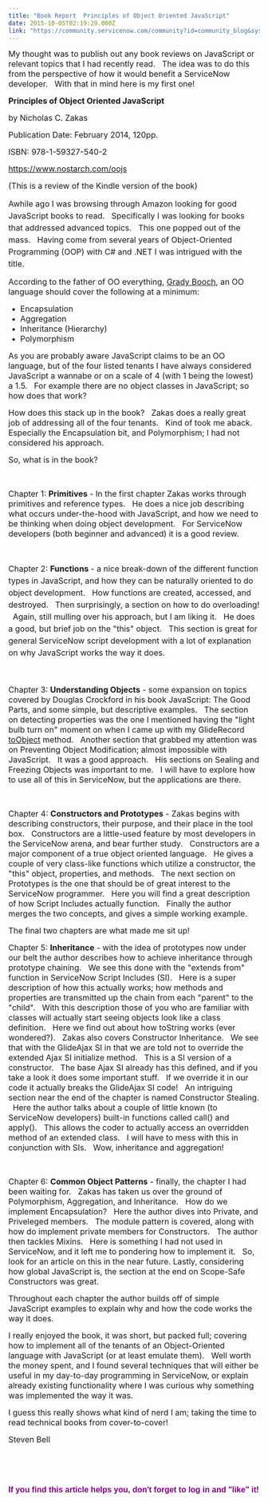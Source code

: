 ```yaml
---
title: "Book Report  Principles of Object Oriented JavaScript"
date: 2015-10-05T02:19:29.000Z
link: "https://community.servicenow.com/community?id=community_blog&sys_id=c99daa69dbd0dbc01dcaf3231f9619ca"
---
```

<p><span style="font-size: 12pt;">My thought was to publish out any book reviews on JavaScript or relevant topics that I had recently read.   The idea was to do this from the perspective of how it would benefit a ServiceNow developer.   With that in mind here is my first one!</span></p><p></p><p><span style="font-size: 12pt;"><strong>Principles of Object Oriented JavaScript</strong></span></p><p></p><p><span style="font-size: 12pt;">by Nicholas C. Zakas</span></p><p><span style="font-size: 12pt;">Publication Date: February 2014, 120pp.</span></p><p><span style="font-size: 12pt;">ISBN: 978-1-59327-540-2</span></p><p><span style="font-size: 12pt;"><a title="k-external-small" class="jive-link-external-small" href="https://www.nostarch.com/oojs" rel="nofollow" target="_blank">https://www.nostarch.com/oojs</a></span></p><p><span style="font-size: 12pt;">(This is a review of the Kindle version of the book)</span></p><p></p><p><span style="font-size: 12pt; line-height: 1.5em;">Awhile ago I was browsing through Amazon looking for good JavaScript books to read.   Specifically I was looking for books that addressed advanced topics.   This one popped out of the mass.   Having come from several years of Object-Oriented Programming (OOP) with C# and .NET I was intrigued with the title.</span></p><p></p><p><span style="font-size: 12pt;">According to the father of OO everything, <a title="n.wikipedia.org/wiki/Grady_Booch" href="https://en.wikipedia.org/wiki/Grady_Booch">Grady Booch</a>, an OO language should cover the following at a minimum:</span></p><p></p><ul><li><span style="font-size: 12pt;">Encapsulation</span></li><li><span style="font-size: 12pt;">Aggregation</span></li><li><span style="font-size: 12pt;">Inheritance (Hierarchy)</span></li><li><span style="font-size: 12pt;">Polymorphism</span></li></ul><p></p><p><span style="font-size: 12pt;">As you are probably aware JavaScript claims to be an OO language, but of the four listed tenants I have always considered JavaScript a wannabe or on a scale of 4 (with 1 being the lowest) a 1.5.   For example there are no object classes in JavaScript; so how does that work?</span></p><p></p><p><span style="font-size: 12pt;">How does this stack up in the book?   Zakas does a really great job of addressing all of the four tenants.   Kind of took me aback.   Especially the Encapsulation bit, and Polymorphism; I had not considered his approach.</span></p><p></p><p><span style="font-size: 12pt;">So, what is in the book?   </span></p><p><span style="font-size: 12pt;"><br/></span></p><p><span style="font-size: 12pt;">Chapter 1: <strong>Primitives</strong> - In the first chapter Zakas works through primitives and reference types.   He does a nice job describing what occurs under-the-hood with JavaScript, and how we need to be thinking when doing object development.   For ServiceNow developers (both beginner and advanced) it is a good review.</span></p><p><span style="font-size: 12pt;"><br/></span></p><p><span style="font-size: 12pt; line-height: 1.5em;">Chapter 2: <strong>Functions</strong> - a nice break-down of the different function types in JavaScript, and how they can be naturally oriented to do object development.   How functions are created, accessed, and destroyed.   Then surprisingly, a section on how to do overloading!   Again, still mulling over his approach, but I am liking it.   He does a good, but brief job on the "this" object.   This section is great for general ServiceNow script development with a lot of explanation on why JavaScript works the way it does.</span></p><p><span style="font-size: 12pt; line-height: 1.5em;"><br/></span></p><p><span style="font-size: 12pt;">Chapter 3: <strong>Understanding Objects</strong> - some expansion on topics covered by Douglas Crockford in his book JavaScript: The Good Parts, and some simple, but descriptive examples.   The section on detecting properties was the one I mentioned having the "light bulb turn on" moment on when I came up with my GlideRecord <a title="" _jive_internal="true" href="/groups/servicenow-user-group-us-tx-north-texas/blog/2015/09/24/community-code-snippets--gliderecord-to-object-array-conversion">toObject</a> method.   Another section that grabbed my attention was on Preventing Object Modification; almost impossible with JavaScript.   It was a good approach.   His sections on Sealing and Freezing Objects was important to me.   I will have to explore how to use all of this in ServiceNow, but the applications are there.</span></p><p><span style="font-size: 12pt;"><br/></span></p><p><span style="font-size: 12pt;">Chapter 4: <strong>Constructors and Prototypes</strong> - Zakas begins with describing constructors, their purpose, and their place in the tool box.   Constructors are a little-used feature by most developers in the ServiceNow arena, and bear further study.   Constructors are a major component of a true object oriented language.   He gives a couple of very class-like functions which utilize a constructor, the "this" object, properties, and methods.   The next section on Prototypes is the one that should be of great interest to the ServiceNow programmer.   Here you will find a great description of how Script Includes actually function.   Finally the author merges the two concepts, and gives a simple working example.</span></p><p></p><p><span style="font-size: 12pt;">The final two chapters are what made me sit up!</span></p><p></p><p><span style="font-size: 12pt;">Chapter 5: <strong>Inheritance</strong> - with the idea of prototypes now under our belt the author describes how to achieve inheritance through prototype chaining.   We see this done with the "extends from" function in ServiceNow Script Includes (SI).   Here is a super description of how this actually works; how methods and properties are transmitted up the chain from each "parent" to the "child".   With this description those of you who are familiar with classes will actually start seeing objects look like a class definition.   Here we find out about how toString works (ever wondered?).   Zakas also covers Constructor Inheritance.   We see that with the GlideAjax SI in that we are told not to override the extended Ajax SI initialize method.   This is a SI version of a constructor.   The base Ajax SI already has this defined, and if you take a look it does some important stuff.   If we override it in our code it actually breaks the GlideAjax SI code!   An intriguing section near the end of the chapter is named Constructor Stealing.   Here the author talks about a couple of little known (to ServiceNow developers) built-in functions called call() and apply().   This allows the coder to actually access an overridden method of an extended class.   I will have to mess with this in conjunction with SIs.   Wow, inheritance and aggregation!</span></p><p><span style="font-size: 12pt;"><br/></span></p><p><span style="font-size: 12pt;">Chapter 6: <strong>Common Object Patterns</strong> - finally, the chapter I had been waiting for.   Zakas has taken us over the ground of Polymorphism, Aggregation, and Inheritance.   How do we implement Encapsulation?   Here the author dives into Private, and Priveleged members.   The module pattern is covered, along with how do implement private members for Constructors.   The author then tackles Mixins.   Here is something I had not used in ServiceNow, and it left me to pondering how to implement it.   So, look for an article on this in the near future. Lastly, considering how global JavaScript is, the section at the end on Scope-Safe Constructors was great.</span></p><p></p><p><span style="font-size: 12pt;">Throughout each chapter the author builds off of simple JavaScript examples to explain why and how the code works the way it does.</span></p><p></p><p><span style="font-size: 12pt;">I really enjoyed the book, it was short, but packed full; covering how to implement all of the tenants of an Object-Oriented language with JavaScript (or at least emulate them).   Well worth the money spent, and I found several techniques that will either be useful in my day-to-day programming in ServiceNow, or explain already existing functionality where I was curious why something was implemented the way it was.</span></p><p></p><p><span style="font-size: 12pt;">I guess this really shows what kind of nerd I am; taking the time to read technical books from cover-to-cover!</span></p><p></p><p><span style="font-size: 12pt;">Steven Bell</span></p><p><span style="font-size: 12pt;"><br/></span></p><p><span style="font-size: 12pt;"><br/></span></p><p><span style="color: #800080; font-size: 16px; font-family: arial, sans-serif;"><strong>If you find this article helps you, don't forget to log in and "like" it! </strong></span></p>
